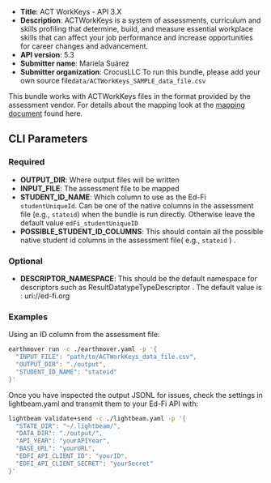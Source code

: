 * **Title**:  ACT WorkKeys - API 3.X
* **Description**: ACTWorkKeys is a system of assessments, curriculum and skills profiling that determine, build, and measure essential workplace skills that can affect your job performance and increase opportunities for career changes and advancement.
* **API version**: 5.3
* **Submitter name**: Mariela Suárez
* **Submitter organization**: CrocusLLC
To run this bundle, please add your own source file<code>data/ACTWorkKeys_SAMPLE_data_file.csv</code>

This bundle works with ACTWorkKeys files in the format provided by the assessment vendor. For details about the mapping look at the [mapping document](./mapping.md) found here.

## CLI Parameters

### Required
- **OUTPUT_DIR**: Where output files will be written
- **INPUT_FILE**: The assessment file to be mapped
- **STUDENT_ID_NAME**: Which column to use as the Ed-Fi `studentUniqueId`. Can be one of the native columns in the assessment file (e.g., `stateid`) when the bundle is run directly. Otherwise leave the default value `edFi_studentUniqueID` 
- **POSSIBLE_STUDENT_ID_COLUMNS**: This should contain all the possible native student id columns in the assessment file( e.g., `stateid` ) . 
### Optional
- **DESCRIPTOR_NAMESPACE**: This should be the default namespace for descriptors such as ResultDatatypeTypeDescriptor . The default value is : uri://ed-fi.org

### Examples

Using an ID column from the assessment file:
```bash
earthmover run -c ./earthmover.yaml -p '{
  "INPUT_FILE": "path/to/ACTWorkKeys_data_file.csv",
  "OUTPUT_DIR": "./output",
  "STUDENT_ID_NAME": "stateid"
}'
```

Once you have inspected the output JSONL for issues, check the settings in lightbeam.yaml and transmit them to your Ed-Fi API with:

```bash
lightbeam validate+send -c ./lightbeam.yaml -p '{
  "STATE_DIR": "~/.lightbeam/",
  "DATA_DIR": "./output/",
  "API_YEAR": "yourAPIYear",
  "BASE_URL": "yourURL",
  "EDFI_API_CLIENT_ID": "yourID",
  "EDFI_API_CLIENT_SECRET": "yourSecret"
}'
```